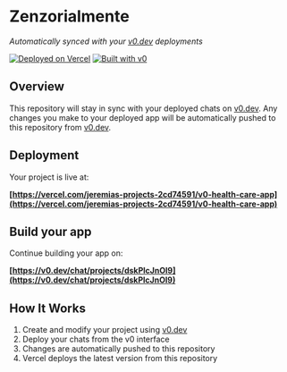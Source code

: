 # Zenzorialmente

*Automatically synced with your [v0.dev](https://v0.dev) deployments*

[![Deployed on Vercel](https://img.shields.io/badge/Deployed%20on-Vercel-black?style=for-the-badge&logo=vercel)](https://vercel.com/jeremias-projects-2cd74591/v0-health-care-app)
[![Built with v0](https://img.shields.io/badge/Built%20with-v0.dev-black?style=for-the-badge)](https://v0.dev/chat/projects/dskPlcJnOl9)

## Overview

This repository will stay in sync with your deployed chats on [v0.dev](https://v0.dev).
Any changes you make to your deployed app will be automatically pushed to this repository from [v0.dev](https://v0.dev).

## Deployment

Your project is live at:

**[https://vercel.com/jeremias-projects-2cd74591/v0-health-care-app](https://vercel.com/jeremias-projects-2cd74591/v0-health-care-app)**

## Build your app

Continue building your app on:

**[https://v0.dev/chat/projects/dskPlcJnOl9](https://v0.dev/chat/projects/dskPlcJnOl9)**

## How It Works

1. Create and modify your project using [v0.dev](https://v0.dev)
2. Deploy your chats from the v0 interface
3. Changes are automatically pushed to this repository
4. Vercel deploys the latest version from this repository